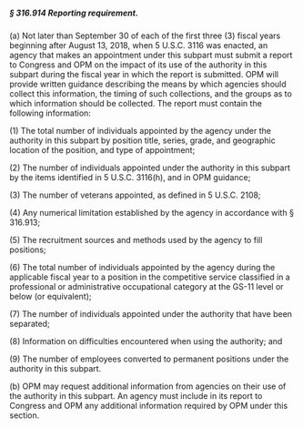 ##### § 316.914 Reporting requirement. #####

(a) Not later than September 30 of each of the first three (3) fiscal years beginning after August 13, 2018, when 5 U.S.C. 3116 was enacted, an agency that makes an appointment under this subpart must submit a report to Congress and OPM on the impact of its use of the authority in this subpart during the fiscal year in which the report is submitted. OPM will provide written guidance describing the means by which agencies should collect this information, the timing of such collections, and the groups as to which information should be collected. The report must contain the following information:

(1) The total number of individuals appointed by the agency under the authority in this subpart by position title, series, grade, and geographic location of the position, and type of appointment;

(2) The number of individuals appointed under the authority in this subpart by the items identified in 5 U.S.C. 3116(h), and in OPM guidance;

(3) The number of veterans appointed, as defined in 5 U.S.C. 2108;

(4) Any numerical limitation established by the agency in accordance with § 316.913;

(5) The recruitment sources and methods used by the agency to fill positions;

(6) The total number of individuals appointed by the agency during the applicable fiscal year to a position in the competitive service classified in a professional or administrative occupational category at the GS-11 level or below (or equivalent);

(7) The number of individuals appointed under the authority that have been separated;

(8) Information on difficulties encountered when using the authority; and

(9) The number of employees converted to permanent positions under the authority in this subpart.

(b) OPM may request additional information from agencies on their use of the authority in this subpart. An agency must include in its report to Congress and OPM any additional information required by OPM under this section.